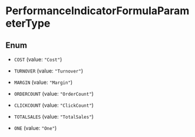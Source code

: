 
# PerformanceIndicatorFormulaParameterType

## Enum


* `COST` (value: `"Cost"`)

* `TURNOVER` (value: `"Turnover"`)

* `MARGIN` (value: `"Margin"`)

* `ORDERCOUNT` (value: `"OrderCount"`)

* `CLICKCOUNT` (value: `"ClickCount"`)

* `TOTALSALES` (value: `"TotalSales"`)

* `ONE` (value: `"One"`)



